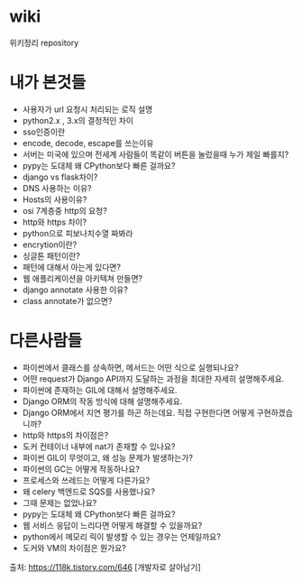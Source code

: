 # wiki
위키정리 repository


# 내가 본것들
* 사용자가 url 요청시 처리되는 로직 설명
* python2.x , 3.x의 결정적인 차이
* sso인증이란
* encode, decode, escape를 쓰는이유
* 서버는 미국에 있으며 전세계 사람들이 똑같이 버튼을 눌렀을때 누가 제일 빠를지?
* pypy는 도대체 왜 CPython보다 빠른 걸까요?
* django vs flask차이?
* DNS 사용하는 이유?
* Hosts의 사용이유?
* osi 7계층중 http의 요청?
* http와 https 차이?
* python으로 피보나치수열 짜봐라
* encrytion이란?
* 싱글톤 패턴이란? 
* 패턴에 대해서 아는게 있다면?
* 웹 애플리케이션을 아키텍쳐 만들면?
* django annotate 사용한 이유?
* class annotate가 없으면?


# 다른사람들
* 파이썬에서 클래스를 상속하면, 메서드는 어떤 식으로 실행되나요?
* 어떤 request가 Django API까지 도달하는 과정을 최대한 자세히 설명해주세요.
* 파이썬에 존재하는 GIL에 대해서 설명해주세요.
* Django ORM의 작동 방식에 대해 설명해주세요.
* Django ORM에서 지연 평가를 하곤 하는데요. 직접 구현한다면 어떻게 구현하겠습니까?
* http와 https의 차이점은?
* 도커 컨테이너 내부에 nat가 존재할 수 있나요?
* 파이썬 GIL이 무엇이고, 왜 성능 문제가 발생하는가?
* 파이썬의 GC는 어떻게 작동하나요?
* 프로세스와 쓰레드는 어떻게 다른가요?
* 왜 celery 백엔드로 SQS를 사용했나요?
* 그때 문제는 없었나요?
* pypy는 도대체 왜 CPython보다 빠른 걸까요?
* 웹 서비스 응답이 느리다면 어떻게 해결할 수 있을까요?
* python에서 메모리 릭이 발생할 수 있는 경우는 언제일까요?
* 도커와 VM의 차이점은 뭔가요?


출처: https://118k.tistory.com/646 [개발자로 살아남기]
